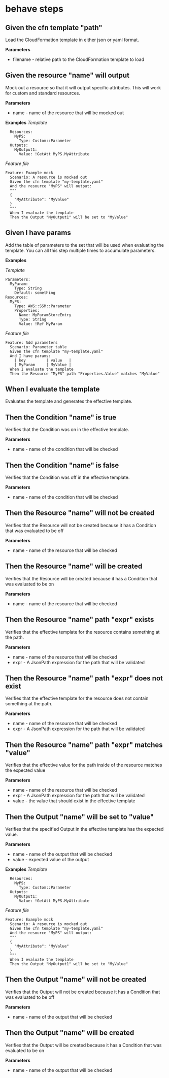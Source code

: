 # behave steps

## Given the cfn template "path"

Load the CloudFormation template in either json or yaml format.

**Parameters**

- filename - relative path to the CloudFormation template to load

## Given the resource "name" will output

Mock out a resource so that it will output specific attributes.  This will work for custom and standard resources.

**Parameters**

- name - name of the resource that will be mocked out

**Examples**
*Template*
```
  Resources:
    MyPS:
      Type: Custom::Parameter
  Outputs:
    MyOutput1:
      Value: !GetAtt MyPS.MyAttribute
```

*Feature file*
```
Feature: Example mock
  Scenario: A resource is mocked out
  Given the cfn template "my-template.yaml"
  And the resource "MyPS" will output:
  """
  {
    "MyAttribute": "MyValue"
  }
  """
  When I evaluate the template
  Then the Output "MyOutput1" will be set to "MyValue"
```

## Given I have params

Add the table of parameters to the set that will be used when evaluating the template.  You can all this step multiple times to accumulate parameters.

**Examples**

*Template*
```
Parameters:
  MyParam:
    Type: String
    Default: something
Resources:
  MyPS:
    Type: AWS::SSM::Parameter
    Properties:
      Name: MyParamStoreEntry
      Type: String
      Value: !Ref MyParam
```

*Feature file*
```
Feature: Add parameters
  Scenario: Parameter table
  Given the cfn template "my-template.yaml"
  And I have params:
    | key         | value   |
    | MyParam     | MyValue |
  When I evaluate the template
  Then the Resource "MyPS" path "Properties.Value" matches "MyValue"
```

## When I evaluate the template

Evaluates the template and generates the effective template.

## Then the Condition "name" is true

Verifies that the Condition was on in the effective template.

**Parameters**

- name - name of the condition that will be checked

## Then the Condition "name" is false

Verifies that the Condition was off in the effective template.

**Parameters**

- name - name of the condition that will be checked

## Then the Resource "name" will not be created

Verifies that the Resource will not be created because it has a Condition that was evaluated to be off

**Parameters**

- name - name of the resource that will be checked

## Then the Resource "name" will be created

Verifies that the Resource will be created because it has a Condition that was evaluated to be on

**Parameters**

- name - name of the resource that will be checked

## Then the Resource "name" path "expr" exists

Verifies that the effective template for the resource contains something at the path.

**Parameters**

- name - name of the resource that will be checked
- expr - A JsonPath expression for the path that will be validated

## Then the Resource "name" path "expr" does not exist

Verifies that the effective template for the resource does not contain something at the path.

**Parameters**

- name - name of the resource that will be checked
- expr - A JsonPath expression for the path that will be validated

## Then the Resource "name" path "expr" matches "value"

Verifies that the effective value for the path inside of the resource matches the expected value

**Parameters**

- name - name of the resource that will be checked
- expr - A JsonPath expression for the path that will be validated
- value - the value that should exist in the effective template

## Then the Output "name" will be set to "value"

Verifies that the specified Output in the effective template has the expected value.

**Parameters**

- name - name of the output that will be checked
- value - expected value of the output

**Examples**
*Template*
```
  Resources:
    MyPS:
      Type: Custom::Parameter
  Outputs:
    MyOutput1:
      Value: !GetAtt MyPS.MyAttribute
```

*Feature file*
```
Feature: Example mock
  Scenario: A resource is mocked out
  Given the cfn template "my-template.yaml"
  And the resource "MyPS" will output:
  """
  {
    "MyAttribute": "MyValue"
  }
  """
  When I evaluate the template
  Then the Output "MyOutput1" will be set to "MyValue"
```

## Then the Output "name" will not be created

Verifies that the Output will not be created because it has a Condition that was evaluated to be off

**Parameters**

- name - name of the output that will be checked

## Then the Output "name" will be created

Verifies that the Output will be created because it has a Condition that was evaluated to be on

**Parameters**

- name - name of the output that will be checked
